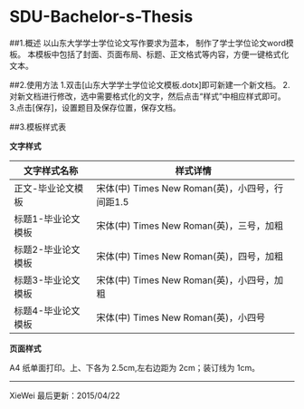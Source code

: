# SDU-Bachelor-s-Thesis

##1.概述
以山东大学学士学位论文写作要求为蓝本， 制作了学士学位论文word模板。 本模板中包括了封面、页面布局、标题、正文格式等内容，方便一键格式化文本。

##2.使用方法
1.双击[山东大学学士学位论文模板.dotx]即可新建一个新文档。
2.对新文档进行修改，选中需要格式化的文字，然后点击“样式”中相应样式即可。
3.点击[保存]，设置题目及保存位置，保存文档。

##3.模板样式表

**文字样式**

| 文字样式名称 | 样式详情|
| --------   | -----|
|正文-毕业论文模板|宋体(中) Times New Roman(英)，小四号，行间距1.5|
|标题1-毕业论文模板|宋体(中) Times New Roman(英)，三号，加粗|
|标题2-毕业论文模板|宋体(中) Times New Roman(英)，四号，加粗|
|标题3-毕业论文模板|宋体(中) Times New Roman(英)，小四号，加粗|
|标题4-毕业论文模板|宋体(中) Times New Roman(英)，小四号|

**页面样式**

A4 纸单面打印。上、下各为 2.5cm,左右边距为 2cm；装订线为 1cm。

---
XieWei
最后更新：2015/04/22
